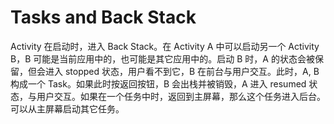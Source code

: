 # Tasks and Back Stack
Activity 在启动时，进入 Back Stack。在 Activity A 中可以启动另一个 Activity B，B 可能是当前应用中的，也可能是其它应用中的。启动 B 时，A 的状态会被保留，但会进入 stopped 状态，用户看不到它，B 在前台与用户交互。此时，A, B 构成一个 Task。如果此时按返回按钮，B 会出栈并被销毁，A 进入 resumed 状态，与用户交互。如果在一个任务中时，返回到主屏幕，那么这个任务进入后台。可以从主屏幕启动其它任务。

